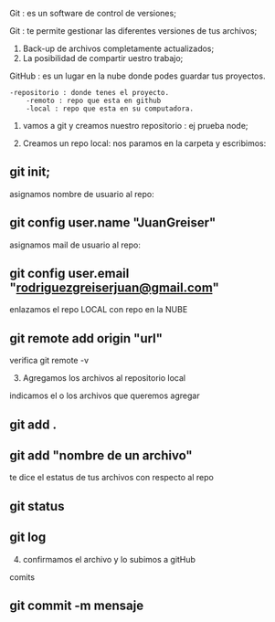 Git : es un software de control de versiones;

Git : te permite gestionar las diferentes versiones de tus archivos;

1) Back-up de archivos completamente actualizados;
2) La posibilidad de compartir uestro trabajo;

GitHub : es un lugar en la nube donde podes guardar tus proyectos.

    -repositorio : donde tenes el proyecto.
        -remoto : repo que esta en github
        -local : repo que esta en su computadora.

1) vamos a git y creamos nuestro repositorio : ej prueba node;

2) Creamos un repo local: nos paramos en la carpeta y escribimos:
 ## git init;

asignamos nombre de usuario al repo:
## git config user.name "JuanGreiser"

asignamos mail de usuario al repo:
## git config user.email "rodriguezgreiserjuan@gmail.com"

enlazamos el repo LOCAL con repo en la NUBE
## git remote add origin "url"
verifica git remote -v


3) Agregamos los archivos al repositorio local

indicamos el o los archivos que queremos agregar 

## git add .
## git add "nombre de un archivo"

te dice el estatus de tus archivos con respecto al repo

## git status 

## git log 

4) confirmamos el archivo y lo subimos a gitHub

comits


## git commit -m mensaje
